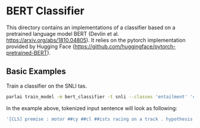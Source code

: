 # BERT Classifier

This directory contains an implementations of a classifier based on a pretrained language model BERT (Devlin et al. https://arxiv.org/abs/1810.04805).
It relies on the pytorch implementation provided by Hugging Face (https://github.com/huggingface/pytorch-pretrained-BERT).


## Basic Examples

Train a classifier on the SNLI tas.
```bash
parlai train_model -m bert_classifier -t snli --classes 'entailment' 'contradiction' 'neutral' -mf /tmp/BERT_snli -bs 20
```

In the example above, tokenized input sentence will look as following:
```bash
'[CLS] premise : motor ##cy ##cl ##ists racing on a track . hypothesis : people are racing . [PAD] [PAD] [PAD] [PAD] [PAD] [PAD] [PAD] [PAD] [PAD] [PAD] [PAD] [PAD] [PAD] [PAD] [PAD] [PAD] [PAD] [PAD] [PAD] [PAD] [PAD] [PAD] [PAD] [PAD] [PAD]'
```